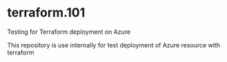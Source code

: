 # terraform.101
Testing for Terraform deployment on Azure

This repository is use internally for test deployment of Azure resource with terraform
